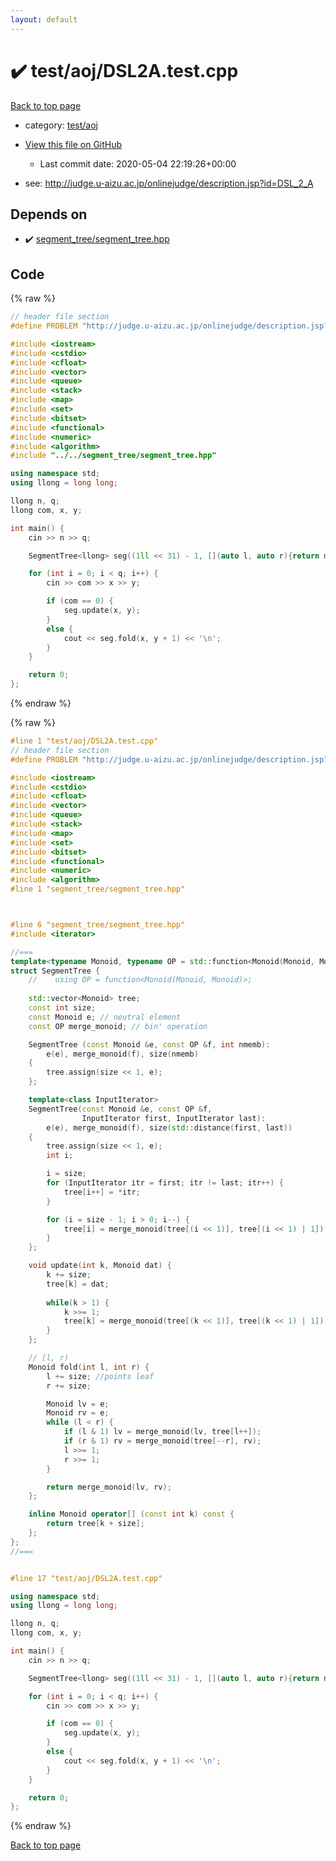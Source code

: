 ```yaml
---
layout: default
---
```


<!-- mathjax config similar to math.stackexchange -->
<script type="text/javascript" async
  src="https://cdnjs.cloudflare.com/ajax/libs/mathjax/2.7.5/MathJax.js?config=TeX-MML-AM_CHTML">
</script>
<script type="text/x-mathjax-config">
  MathJax.Hub.Config({
    TeX: { equationNumbers: { autoNumber: "AMS" }},
    tex2jax: {
      inlineMath: [ ['$','$'] ],
      processEscapes: true
    },
    "HTML-CSS": { matchFontHeight: false },
    displayAlign: "left",
    displayIndent: "2em"
  });
</script>

<script type="text/javascript" src="https://cdnjs.cloudflare.com/ajax/libs/jquery/3.4.1/jquery.min.js"></script>
<script src="https://cdn.jsdelivr.net/npm/jquery-balloon-js@1.1.2/jquery.balloon.min.js" integrity="sha256-ZEYs9VrgAeNuPvs15E39OsyOJaIkXEEt10fzxJ20+2I=" crossorigin="anonymous"></script>
<script type="text/javascript" src="../../../assets/js/copy-button.js"></script>
<link rel="stylesheet" href="../../../assets/css/copy-button.css" />


# :heavy_check_mark: test/aoj/DSL2A.test.cpp

<a href="../../../index.html">Back to top page</a>

* category: <a href="../../../index.html#0d0c91c0cca30af9c1c9faef0cf04aa9">test/aoj</a>
* <a href="{{ site.github.repository_url }}/blob/master/test/aoj/DSL2A.test.cpp">View this file on GitHub</a>
    - Last commit date: 2020-05-04 22:19:26+00:00


* see: <a href="http://judge.u-aizu.ac.jp/onlinejudge/description.jsp?id=DSL_2_A">http://judge.u-aizu.ac.jp/onlinejudge/description.jsp?id=DSL_2_A</a>


## Depends on

* :heavy_check_mark: <a href="../../../library/segment_tree/segment_tree.hpp.html">segment_tree/segment_tree.hpp</a>


## Code

<a id="unbundled"></a>
{% raw %}
```cpp
// header file section
#define PROBLEM "http://judge.u-aizu.ac.jp/onlinejudge/description.jsp?id=DSL_2_A"

#include <iostream>
#include <cstdio>
#include <cfloat>
#include <vector>
#include <queue>
#include <stack>
#include <map>
#include <set>
#include <bitset>
#include <functional>
#include <numeric>
#include <algorithm>
#include "../../segment_tree/segment_tree.hpp"

using namespace std;
using llong = long long;

llong n, q;
llong com, x, y;

int main() {
    cin >> n >> q;

    SegmentTree<llong> seg((1ll << 31) - 1, [](auto l, auto r){return min(l, r);}, n);

    for (int i = 0; i < q; i++) {
        cin >> com >> x >> y;

        if (com == 0) {
            seg.update(x, y);
        }
        else {
            cout << seg.fold(x, y + 1) << '\n';
        }
    }

    return 0;
};


```
{% endraw %}

<a id="bundled"></a>
{% raw %}
```cpp
#line 1 "test/aoj/DSL2A.test.cpp"
// header file section
#define PROBLEM "http://judge.u-aizu.ac.jp/onlinejudge/description.jsp?id=DSL_2_A"

#include <iostream>
#include <cstdio>
#include <cfloat>
#include <vector>
#include <queue>
#include <stack>
#include <map>
#include <set>
#include <bitset>
#include <functional>
#include <numeric>
#include <algorithm>
#line 1 "segment_tree/segment_tree.hpp"



#line 6 "segment_tree/segment_tree.hpp"
#include <iterator>

//===
template<typename Monoid, typename OP = std::function<Monoid(Monoid, Monoid)> >
struct SegmentTree {
    //    using OP = function<Monoid(Monoid, Monoid)>;
    
    std::vector<Monoid> tree;
    const int size;
    const Monoid e; // neutral element
    const OP merge_monoid; // bin' operation

    SegmentTree (const Monoid &e, const OP &f, int nmemb):
        e(e), merge_monoid(f), size(nmemb)
    {
        tree.assign(size << 1, e);
    };

    template<class InputIterator>
    SegmentTree(const Monoid &e, const OP &f,
                InputIterator first, InputIterator last):
        e(e), merge_monoid(f), size(std::distance(first, last))
    {
        tree.assign(size << 1, e);
        int i;

        i = size;
        for (InputIterator itr = first; itr != last; itr++) {
            tree[i++] = *itr;
        }

        for (i = size - 1; i > 0; i--) {
            tree[i] = merge_monoid(tree[(i << 1)], tree[(i << 1) | 1]);
        }
    };

    void update(int k, Monoid dat) {
        k += size;
        tree[k] = dat;
        
        while(k > 1) {
            k >>= 1;
            tree[k] = merge_monoid(tree[(k << 1)], tree[(k << 1) | 1]);
        }
    };

    // [l, r)
    Monoid fold(int l, int r) {
        l += size; //points leaf
        r += size;

        Monoid lv = e;
        Monoid rv = e;
        while (l < r) {
            if (l & 1) lv = merge_monoid(lv, tree[l++]);
            if (r & 1) rv = merge_monoid(tree[--r], rv);
            l >>= 1;
            r >>= 1;
        }

        return merge_monoid(lv, rv);
    };

    inline Monoid operator[] (const int k) const {
        return tree[k + size];
    };
};
//===


#line 17 "test/aoj/DSL2A.test.cpp"

using namespace std;
using llong = long long;

llong n, q;
llong com, x, y;

int main() {
    cin >> n >> q;

    SegmentTree<llong> seg((1ll << 31) - 1, [](auto l, auto r){return min(l, r);}, n);

    for (int i = 0; i < q; i++) {
        cin >> com >> x >> y;

        if (com == 0) {
            seg.update(x, y);
        }
        else {
            cout << seg.fold(x, y + 1) << '\n';
        }
    }

    return 0;
};


```
{% endraw %}

<a href="../../../index.html">Back to top page</a>

